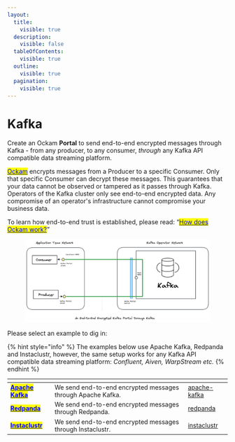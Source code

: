 ```yaml
---
layout:
  title:
    visible: true
  description:
    visible: false
  tableOfContents:
    visible: true
  outline:
    visible: true
  pagination:
    visible: true
---
```


# Kafka

Create an Ockam **Portal** to send end-to-end encrypted messages through Kafka - from any producer, to any consumer, _through_ any Kafka API compatible data streaming platform.

[<mark style="color:blue;">Ockam</mark>](../../) encrypts messages from a Producer to a specific Consumer. Only that specific Consumer can decrypt these messages. This guarantees that your data cannot be observed or tampered as it passes through Kafka. Operators of the Kafka cluster only see end-to-end encrypted data. Any compromise of an operator's infrastructure cannot compromise your business data.

To learn how end-to-end trust is established, please read: “[<mark style="color:blue;">How does Ockam work?</mark>](../../how-does-ockam-work.md)”

<figure><img src="../../.gitbook/assets/portals-kafka.png" alt=""><figcaption></figcaption></figure>

Please select an example to dig in:

{% hint style="info" %}
The examples below use Apache Kafka, Redpanda and Instaclustr, however, the same setup works for any Kafka API compatible data streaming platform: _Confluent, Aiven, WarpStream etc._
{% endhint %}

<table data-card-size="large" data-view="cards"><thead><tr><th></th><th></th><th data-hidden data-card-target data-type="content-ref"></th></tr></thead><tbody><tr><td><a href="apache-kafka/"><mark style="color:blue;"><strong>Apache Kafka</strong></mark></a></td><td>We send end-to-end encrypted messages through Apache Kafka.</td><td><a href="apache-kafka/">apache-kafka</a></td></tr><tr><td><a href="redpanda/"><mark style="color:blue;"><strong>Redpanda</strong></mark></a></td><td>We send end-to-end encrypted messages through Redpanda.</td><td><a href="redpanda/">redpanda</a></td></tr><tr><td><a href="instaclustr/"><mark style="color:blue;"><strong>Instaclustr</strong></mark></a></td><td>We send end-to-end encrypted messages through Instaclustr.</td><td><a href="instaclustr/">instaclustr</a></td></tr></tbody></table>
